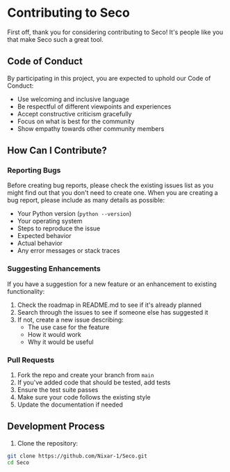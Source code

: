 # Contributing to Seco

First off, thank you for considering contributing to Seco! It's people like you that make Seco such a great tool.

## Code of Conduct

By participating in this project, you are expected to uphold our Code of Conduct:

- Use welcoming and inclusive language
- Be respectful of different viewpoints and experiences
- Accept constructive criticism gracefully
- Focus on what is best for the community
- Show empathy towards other community members

## How Can I Contribute?

### Reporting Bugs

Before creating bug reports, please check the existing issues list as you might find out that you don't need to create one. When you are creating a bug report, please include as many details as possible:

* Your Python version (`python --version`)
* Your operating system
* Steps to reproduce the issue
* Expected behavior
* Actual behavior
* Any error messages or stack traces

### Suggesting Enhancements

If you have a suggestion for a new feature or an enhancement to existing functionality:

1. Check the roadmap in README.md to see if it's already planned
2. Search through the issues to see if someone else has suggested it
3. If not, create a new issue describing:
   - The use case for the feature
   - How it would work
   - Why it would be useful

### Pull Requests

1. Fork the repo and create your branch from `main`
2. If you've added code that should be tested, add tests
3. Ensure the test suite passes
4. Make sure your code follows the existing style
5. Update the documentation if needed

## Development Process

1. Clone the repository:
```bash
git clone https://github.com/Nixar-1/Seco.git
cd Seco
